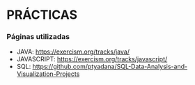 # PRÁCTICAS

### Páginas utilizadas
- JAVA: https://exercism.org/tracks/java/
- JAVASCRIPT: https://exercism.org/tracks/javascript/
- SQL: https://github.com/ptyadana/SQL-Data-Analysis-and-Visualization-Projects
